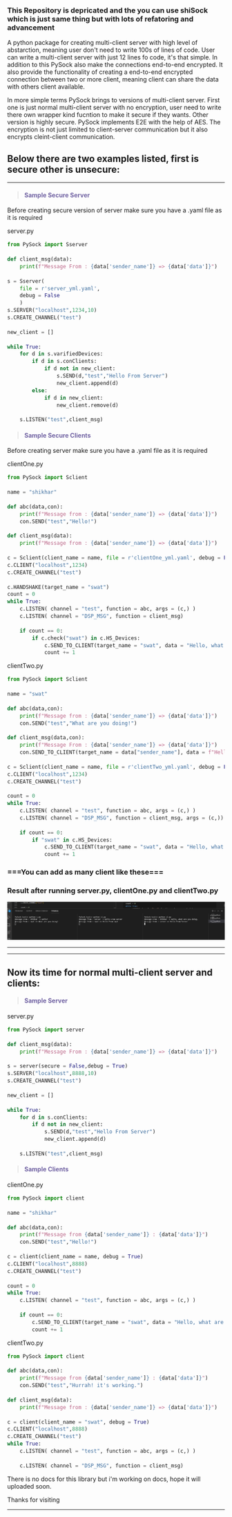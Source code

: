 ### This Repository is depricated and the you can use shiSock which is just same thing but with lots of refatoring and advancement
A python  package for creating multi-client server with high level of abstarction, meaning user don't need to write 100s of lines of code. User can write a multi-client server with just 12 lines fo code, it's that simple.
In addition to this PySock also make the connections end-to-end encrypted. It also provide the functionality of creating a end-to-end encrypted connection between two or more client, meaning client can share the data with others client available.


In more simple terms PySock brings to versions of multi-client server. First one is just normal multi-client server with no encryption, user need to write there own wrapper kind fucntion to make it secure if they wants. Other version is highly secure. PySock implements E2E with the help of AES.
The encryption is not just limited to client-server communication but it also encrypts cleint-client communication.

## Below there are two examples listed, first is secure other is unsecure:

---

><h4 style = "color : #7264a3">Sample Secure Server</h4>

Before creating secure version of server make sure you have a .yaml file as it is required

server.py

```python
from PySock import Sserver

def client_msg(data):
    print(f"Message From : {data['sender_name']} => {data['data']}")

s = Sserver(
    file = r'server_yml.yaml',
    debug = False
    )
s.SERVER("localhost",1234,10)
s.CREATE_CHANNEL("test")

new_client = []

while True:
    for d in s.varifiedDevices:
        if d in s.conClients:       
            if d not in new_client:
                s.SEND(d,"test","Hello From Server")
                new_client.append(d)
        else:
            if d in new_client:
                new_client.remove(d)

    s.LISTEN("test",client_msg)
```


><h4 style = "color : #7264a3">Sample Secure Clients</h4>


Before creating server make sure you have a .yaml file as it is required

clientOne.py

```python
from PySock import Sclient

name = "shikhar"

def abc(data,con):
    print(f"Message from : {data['sender_name']} => {data['data']}")
    con.SEND("test","Hello!")

def client_msg(data):
    print(f"Message from : {data['sender_name']} => {data['data']}")

c = Sclient(client_name = name, file = r'clientOne_yml.yaml', debug = False)
c.CLIENT("localhost",1234)
c.CREATE_CHANNEL("test")

c.HANDSHAKE(target_name = "swat")
count = 0
while True:
    c.LISTEN( channel = "test", function = abc, args = (c,) )
    c.LISTEN( channel = "DSP_MSG", function = client_msg)

    if count == 0:
        if c.check("swat") in c.HS_Devices:
            c.SEND_TO_CLIENT(target_name = "swat", data = "Hello, what are you doing.")
            count += 1
```

clientTwo.py

```python
from PySock import Sclient

name = "swat"

def abc(data,con):
    print(f"Message from : {data['sender_name']} => {data['data']}")
    con.SEND("test","What are you doing!")

def client_msg(data,con):
    print(f"Message From : {data['sender_name']} => {data['data']}")
    con.SEND_TO_CLIENT(target_name = data["sender_name"], data = f"Hello From {name}")

c = Sclient(client_name = name, file = r'clientTwo_yml.yaml', debug = False)
c.CLIENT("localhost",1234)
c.CREATE_CHANNEL("test")

count = 0
while True:
    c.LISTEN( channel = "test", function = abc, args = (c,) )
    c.LISTEN( channel = "DSP_MSG", function = client_msg, args = (c,))

    if count == 0:
        if "swat" in c.HS_Devices:
            c.SEND_TO_CLIENT(target_name = "swat", data = "Hello, what are you doing.")
            count += 1
```

### ===You can add as many client like these===


### Result after running server.py, clientOne.py and clientTwo.py

![Markdown logo](resource/PySock-test.png)

---
---

## Now its time for normal multi-client server and clients:

><h4 style = "color : #7264a3">Sample Server</h4>

server.py

```python
from PySock import server

def client_msg(data):
    print(f"Message From : {data['sender_name']} => {data['data']}")

s = server(secure = False,debug = True)
s.SERVER("localhost",8888,10)
s.CREATE_CHANNEL("test")

new_client = []

while True:
    for d in s.conClients:
        if d not in new_client:
            s.SEND(d,"test","Hello From Server")
            new_client.append(d)

    s.LISTEN("test",client_msg)
```

><h4 style = "color : #7264a3">Sample Clients</h4>

clientOne.py

```python
from PySock import client

name = "shikhar"

def abc(data,con):
    print(f"Message from {data['sender_name']} : {data['data']}")
    con.SEND("test","Hello!")

c = client(client_name = name, debug = True)
c.CLIENT("localhost",8888)
c.CREATE_CHANNEL("test")

count = 0
while True:
    c.LISTEN( channel = "test", function = abc, args = (c,) )

    if count == 0:
        c.SEND_TO_CLIENT(target_name = "swat", data = "Hello, what are you doing.")
        count += 1

```

clientTwo.py

```python
from PySock import client

def abc(data,con):
    print(f"Message from {data['sender_name']} : {data['data']}")
    con.SEND("test","Hurrah! it's working.")

def client_msg(data):
    print(f"Message from : {data['sender_name']} => {data['data']}")

c = client(client_name = "swat", debug = True)
c.CLIENT("localhost",8888)
c.CREATE_CHANNEL("test")
while True:
    c.LISTEN( channel = "test", function = abc, args = (c,) )

    c.LISTEN( channel = "DSP_MSG", function = client_msg)
```
There is no docs for this library but i'm working on docs, hope it will uploaded soon.


Thanks for visiting 

---
